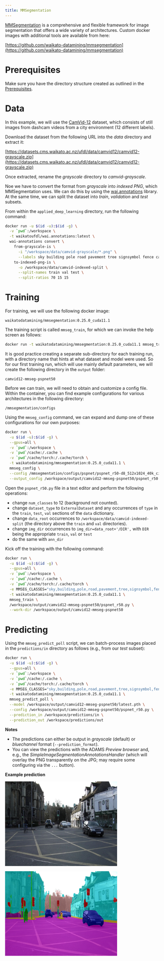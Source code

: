```yaml
---
title: MMSegmentation
---
```


[MMSegmentation](https://github.com/open-mmlab/mmsegmentation) is a comprehensive and flexible
framework for image segmentation that offers a wide variety of architectures. Custom docker
images with additional tools are available from here:

[https://github.com/waikato-datamining/mmsegmentation](https://github.com/waikato-datamining/mmsegmentation)


# Prerequisites
Make sure you have the directory structure created as outlined in the [Prerequisites](../prerequisites.md).


# Data

In this example, we will use the [CamVid-12](https://datasets.cms.waikato.ac.nz/ufdl/camvid12/)
dataset, which consists of still images from dashcam videos from a city environment (12 different labels).

Download the dataset from the following URL into the *data* directory and extract it:

[https://datasets.cms.waikato.ac.nz/ufdl/data/camvid12/camvid12-grayscale.zip](https://datasets.cms.waikato.ac.nz/ufdl/data/camvid12/camvid12-grayscale.zip)

Once extracted, rename the *grayscale* directory to *camvid-grayscale*.

Noe we have to convert the format from *grayscale* into *indexed PNG*, which MMSegmentation uses.
We can do this by using the [wai.annotations](https://github.com/waikato-ufdl/wai-annotations) library. 
At the same time, we can split the dataset into *train*, *validation* and *test* subsets.

From within the `applied_deep_learning` directory, run the following command:

```bash
docker run -u $(id -u):$(id -g) \
  -v `pwd`:/workspace \
  -t waikatoufdl/wai.annotations:latest \
  wai-annotations convert \
    from-grayscale-is \
      -i "/workspace/data/camvid-grayscale/*.png" \
      --labels sky building pole road pavement tree signsymbol fence car pedestrian bicyclist unlabelled \
    to-indexed-png-is \
      -o /workspace/data/camvid-indexed-split \
      --split-names train val test \
      --split-ratios 70 15 15
```


# Training

For training, we will use the following docker image:

```
waikatodatamining/mmsegmentation:0.25.0_cuda11.1
```

The training script is called `mmseg_train`, for which we can invoke the help screen as follows:

```bash
docker run -t waikatodatamining/mmsegmentation:0.25.0_cuda11.1 mmseg_train --help 
```

It is good practice creating a separate sub-directory for each training run, with a directory name that hints at
what dataset and model were used. So for our first training run, which will use mainly default parameters, we will 
create the following directory in the `output` folder:

```
camvid12-mmseg-pspnet50
```

Before we can train, we will need to obtain and customize a config file. Within the container,
you can find example configurations for various architectures in the following directory:

```
/mmsegmentation/configs
```

Using the `mmseg_config` command, we can expand and dump one of these configurations for our
own purposes:

```bash
docker run \
  -u $(id -u):$(id -g) \
  --gpus=all \
  -v `pwd`:/workspace \
  -v `pwd`/cache:/.cache \
  -v `pwd`/cache/torch:/.cache/torch \
  -t waikatodatamining/mmsegmentation:0.25.0_cuda11.1 \
  mmseg_config \
  --config /mmsegmentation/configs/pspnet/pspnet_r50-d8_512x1024_40k_cityscapes.py \
  --output_config /workspace/output/camvid12-mmseg-pspnet50/pspnet_r50.py
```

Open the `pspnet_r50.py` file in a text editor and perform the following operations:

* change `num_classes` to 12 (background not counted).
* change `dataset_type` to `ExternalDataset` and any occurrences of `type` in the `train`, `test`, `val` sections of the `data` dictionary.
* change `data_root` occurrences to `/workspace/data/camvid-indexed-split` (the directory above the `train` and `val` directories).
* change `img_dir` occurrences to `img_dir=data_root+'/DIR',` with `DIR` being the appropriate `train`, `val` or `test`
* do the same with `ann_dir`


Kick off the training with the following command:

```bash
docker run \
  -u $(id -u):$(id -g) \
  --gpus=all \
  -v `pwd`:/workspace \
  -v `pwd`/cache:/.cache \
  -v `pwd`/cache/torch:/.cache/torch \
  -e MMSEG_CLASSES="sky,building,pole,road,pavement,tree,signsymbol,fence,car,pedestrian,bicyclist,unlabelled" \
  -t waikatodatamining/mmsegmentation:0.25.0_cuda11.1 \
  mmseg_train \
  /workspace/output/camvid12-mmseg-pspnet50/pspnet_r50.py \
  --work-dir /workspace/output/camvid12-mmseg-pspnet50
```


# Predicting

Using the `mmseg_predict_poll` script, we can batch-process images placed in the `predictions/in` directory
as follows (e.g., from our *test* subset): 

```bash
docker run \
  -u $(id -u):$(id -g) \
  --gpus=all \
  -v `pwd`:/workspace \
  -v `pwd`/cache:/.cache \
  -v `pwd`/cache/torch:/.cache/torch \
  -e MMSEG_CLASSES="sky,building,pole,road,pavement,tree,signsymbol,fence,car,pedestrian,bicyclist,unlabelled" \
  -t waikatodatamining/mmsegmentation:0.25.0_cuda11.1 \
  mmseg_predict_poll \
  --model /workspace/output/camvid12-mmseg-pspnet50/latest.pth \
  --config /workspace/output/camvid12-mmseg-pspnet50/pspnet_r50.py \
  --prediction_in /workspace/predictions/in \
  --prediction_out /workspace/predictions/out
```

**Notes** 

* The predictions can either be output in *grayscale* (default) or *bluechannel* format (`--prediction_format`).
* You can view the predictions with the ADAMS *Preview browser* and, e.g., the *SimpleImageSegmentationAnnotationsHandler*
  (which will overlay the PNG transparently on the JPG; may require some configuring via the `...` button).

**Example prediction**

![Screenshot](img/mmseg-0016E5_05310.png) 

![Screenshot](img/mmseg-0016E5_05310-overlay.png)
